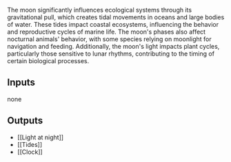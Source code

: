 The moon significantly influences ecological systems through its gravitational pull, which creates tidal movements in oceans and large bodies of water. These tides impact coastal ecosystems, influencing the behavior and reproductive cycles of marine life. The moon's phases also affect nocturnal animals' behavior, with some species relying on moonlight for navigation and feeding. Additionally, the moon's light impacts plant cycles, particularly those sensitive to lunar rhythms, contributing to the timing of certain biological processes.
## Inputs
none

## Outputs
- [[Light at night]]
- [[Tides]]
- [[Clock]]
